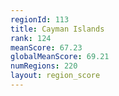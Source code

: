```yaml
---
regionId: 113
title: Cayman Islands
rank: 124
meanScore: 67.23
globalMeanScore: 69.21
numRegions: 220
layout: region_score
---
```

